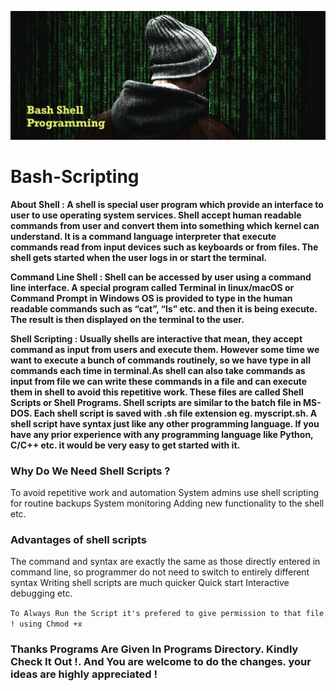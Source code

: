 ![](https://github.com/ShivamRai2003/Bash-Scripting/blob/master/Bash_Scripting/Git.JPG)

# Bash-Scripting

**About Shell : A shell is special user program which provide an interface to user to use operating system services. Shell accept human readable commands from user and convert them into something which kernel can understand. It is a command language interpreter that execute commands read from input devices such as keyboards or from files. The shell gets started when the user logs in or start the terminal.**

**Command Line Shell : Shell can be accessed by user using a command line interface. A special program called Terminal in linux/macOS or Command Prompt in Windows OS is provided to type in the human readable commands such as “cat”, “ls” etc. and then it is being execute. The result is then displayed on the terminal to the user.**

**Shell Scripting : Usually shells are interactive that mean, they accept command as input from users and execute them. However some time we want to execute a bunch of commands routinely, so we have type in all commands each time in terminal.As shell can also take commands as input from file we can write these commands in a file and can execute them in shell to avoid this repetitive work. These files are called Shell Scripts or Shell Programs. Shell scripts are similar to the batch file in MS-DOS. Each shell script is saved with .sh file extension eg. myscript.sh. A shell script have syntax just like any other programming language. If you have any prior experience with any programming language like Python, C/C++ etc. it would be very easy to get started with it.**

### Why Do We Need Shell Scripts ? 
To avoid repetitive work and automation
System admins use shell scripting for routine backups
System monitoring
Adding new functionality to the shell etc.

### Advantages of shell scripts
The command and syntax are exactly the same as those directly entered in command line, so programmer do not need to switch to entirely different syntax
Writing shell scripts are much quicker
Quick start
Interactive debugging etc.

`` To Always Run the Script it's prefered to give permission to that file ! using Chmod +x ``

### Thanks Programs Are Given In Programs Directory. Kindly Check It Out !. And You are welcome to do the changes. your ideas are highly appreciated !
